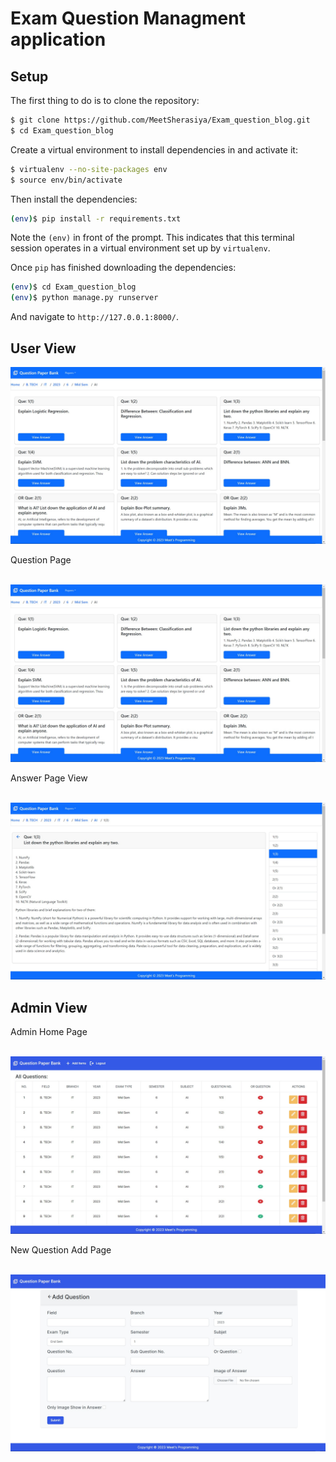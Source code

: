 # Exam Question Managment application

## Setup

The first thing to do is to clone the repository:

```sh
$ git clone https://github.com/MeetSherasiya/Exam_question_blog.git
$ cd Exam_question_blog
```

Create a virtual environment to install dependencies in and activate it:

```sh
$ virtualenv --no-site-packages env
$ source env/bin/activate
```

Then install the dependencies:

```sh
(env)$ pip install -r requirements.txt
```
Note the `(env)` in front of the prompt. This indicates that this terminal
session operates in a virtual environment set up by `virtualenv`.

Once `pip` has finished downloading the dependencies:
```sh
(env)$ cd Exam_question_blog
(env)$ python manage.py runserver
```
And navigate to `http://127.0.0.1:8000/`.

## User View
![ScreenShot](/screenshot/examquestion.jpg)
<p>Question Page</p><br>
<img src="screenshot\examquestion.jpg">
<br>
<p>Answer Page View</p><br>
<img src="screenshot\answer.jpg">
<br>

## Admin View
<p>Admin Home Page</p><br>
<img src="screenshot/adminpanel.jpg">
<br>
<p>New Question Add Page</p><br>
<img src="screenshot/addquestion.jpg">

